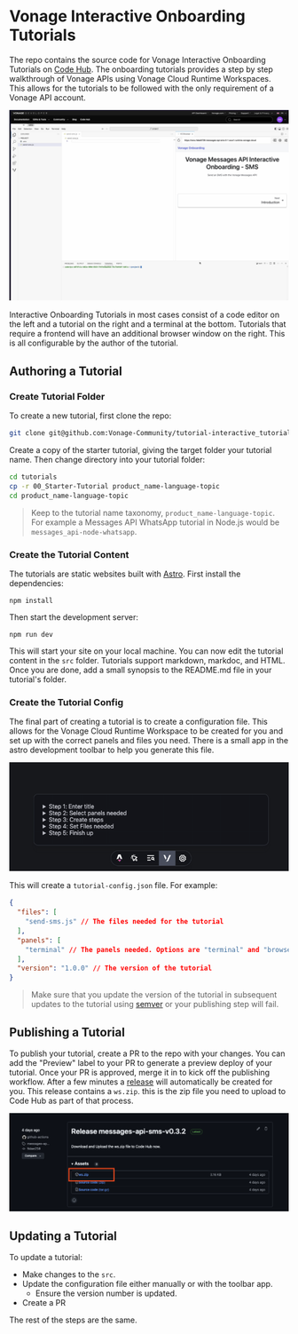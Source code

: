 # Vonage Interactive Onboarding Tutorials

The repo contains the source code for Vonage Interactive Onboarding Tutorials on [Code Hub](https://developer.vonage.com/en/cloud-runtime). The onboarding tutorials provides a step by step walkthrough of Vonage APIs using Vonage Cloud Runtime Workspaces. This allows for the tutorials to be followed with the only requirement of a Vonage API account.

![Example Tutorial](.github/images/example.png)

Interactive Onboarding Tutorials in most cases consist of a code editor on the left and a tutorial on the right and a terminal at the bottom. Tutorials that require a frontend will have an additional browser window on the right. This is all configurable by the author of the tutorial.

## Authoring a Tutorial

### Create Tutorial Folder

To create a new tutorial, first clone the repo:

```bash
git clone git@github.com:Vonage-Community/tutorial-interactive_tutorials.git
```

Create a copy of the starter tutorial, giving the target folder your tutorial name. Then change directory into your tutorial folder:

```bash
cd tutorials
cp -r 00_Starter-Tutorial product_name-language-topic
cd product_name-language-topic
```

> Keep to the tutorial name taxonomy, `product_name-language-topic`. For example a Messages API WhatsApp tutorial in Node.js would be `messages_api-node-whatsapp`.

### Create the Tutorial Content

The tutorials are static websites built with [Astro](https://astro.build). First install the dependencies:

```
npm install
```

Then start the development server:

```
npm run dev
```

This will start your site on your local machine. You can now edit the tutorial content in the `src` folder. Tutorials support markdown, markdoc, and HTML. Once you are done, add a small synopsis to the README.md file in your tutorial's folder.

### Create the Tutorial Config

The final part of creating a tutorial is to create a configuration file. This allows for the Vonage Cloud Runtime Workspace to be created for you and set up with the correct panels and files you need. There is a small app in the astro development toolbar to help you generate this file. 

![Vonage Astro Toolbar](.github/images/toolbar.png)

This will create a `tutorial-config.json` file. For example:

```json
{
  "files": [
    "send-sms.js" // The files needed for the tutorial
  ],
  "panels": [ 
    "terminal" // The panels needed. Options are "terminal" and "browser"
  ],
  "version": "1.0.0" // The version of the tutorial
}
```

> Make sure that you update the version of the tutorial in subsequent updates to the tutorial using [semver](https://semver.org) or your publishing step will fail. 

## Publishing a Tutorial

To publish your tutorial, create a PR to the repo with your changes. You can add the "Preview" label to your PR to generate a preview deploy of your tutorial. Once your PR is approved, merge it in to kick off the publishing workflow. After a few minutes a [release](https://github.com/Vonage-Community/tutorial-interactive_tutorials/releases) will automatically be created for you. This release contains a `ws.zip`. this is the zip file you need to upload to Code Hub as part of that process.

![Tutorial Release](.github/images/release.png)

## Updating a Tutorial

To update a tutorial:

* Make changes to the `src`.
* Update the configuration file either manually or with the toolbar app.
    * Ensure the version number is updated. 
* Create a PR

The rest of the steps are the same.

